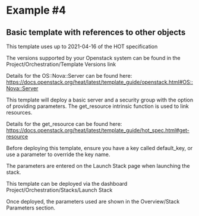 # Example #4

## Basic template with references to other objects

This template uses up to 2021-04-16 of the HOT specification

The versions supported by your Openstack system can be found in the Project/Orchestration/Template Versions link

Details for the OS::Nova::Server can be found here:
https://docs.openstack.org/heat/latest/template_guide/openstack.html#OS::Nova::Server

This template will deploy a basic server and a security group with the option of providing parameters. The get_resource intrinsic function is used to link resources.

Details for the get_resource can be found here:
https://docs.openstack.org/heat/latest/template_guide/hot_spec.html#get-resource

Before deploying this template, ensure you have a key called default_key, or use a parameter to override the key name.

The parameters are entered on the Launch Stack page when launching the stack.

This template can be deployed via the dashboard Project/Orchestration/Stacks/Launch Stack

Once deployed, the parameters used are shown in the Overview/Stack Parameters section.
